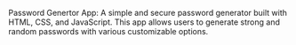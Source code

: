 Password Genertor App:
A simple and secure password generator built with HTML, CSS, and JavaScript. This app allows users to generate strong and random passwords with various customizable options.


